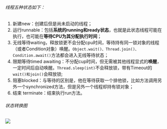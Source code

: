 
###### 线程五种状态如下：

1. 新建new：创建后但是尚未启动的线程；
2. 运行runnable：包括**系统的running和ready状态**，也就是此状态线程可能在执行，也可能在**等待CPU为其分配执行时间**；
3. 无线等待waiting，释放锁更不会分配cpu时间，等待持有同一锁对象的线程（或者Condition对象）唤醒。`Object.wait()、Thread.join()、Condition.await()`方法都会进入无线等待状态；
4. 限期等待timed awaiting：不分配cup时间，但无需被其他线程显式的**唤醒**，一定时间后自动唤醒。`Thread.sleep(int)`不会释放锁，带有Timeout的`wait()和join()`会释放锁;
5. 阻塞blocked：与等待的区别是，他在等待获取一个排他锁，比如方法调用另外一个synchronized方法，但是另外一个线程却持有锁对象；
6. 结束 terminate：结束执行run方法。

###### 状态转换图
![](https://wx1.sinaimg.cn/mw690/006Xp67Kly1fq16ld8yjcj30jl0c976n.jpg)
